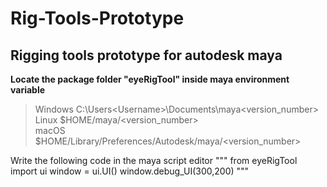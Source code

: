 # Rig-Tools-Prototype
## Rigging tools prototype for autodesk maya

**Locate the package folder "eyeRigTool" inside maya environment variable**
>Windows	C:\Users\<Username>\Documents\maya\<version_number> \
>Linux	$HOME/maya/<version_number> \
>macOS	$HOME/Library/Preferences/Autodesk/maya/<version_number> 

Write the following code in the maya script editor
"""
from eyeRigTool import ui
window = ui.UI()
window.debug_UI(300,200)
"""
